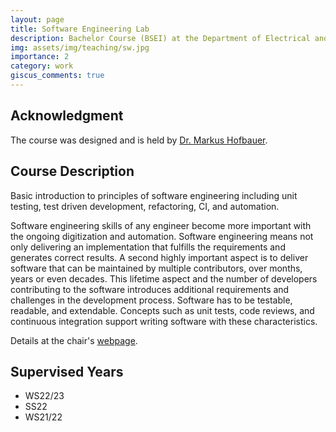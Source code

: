 ```yaml
---
layout: page
title: Software Engineering Lab
description: Bachelor Course (BSEI) at the Department of Electrical and Computer Engineering, Technical University of Munich, Germany.
img: assets/img/teaching/sw.jpg
importance: 2
category: work
giscus_comments: true
---
```


## Acknowledgment

The course was designed and is held by [Dr. Markus Hofbauer](https://hofbi.github.io/).

## Course Description

Basic introduction to principles of software engineering including unit testing, test driven development, refactoring, CI, and automation.

Software engineering skills of any engineer become more important with the ongoing digitization and automation. Software engineering means not only delivering an implementation that fulfills the requirements and generates correct results. A second highly important aspect is to deliver software that can be maintained by multiple contributors, over months, years or even decades. This lifetime aspect and the number of developers contributing to the software introduces additional requirements and challenges in the development process. Software has to be testable, readable, and extendable. Concepts such as unit tests, code reviews, and continuous integration support writing software with these characteristics.

Details at the chair's [webpage](https://www.ce.cit.tum.de/en/lmt/teaching/software-engineering-laboratory/).

## Supervised Years

* WS22/23
* SS22
* WS21/22
